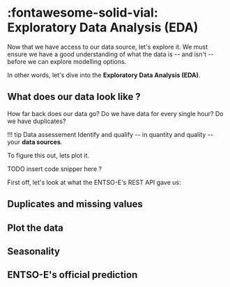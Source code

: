 # :fontawesome-solid-vial: Exploratory Data Analysis (EDA)

Now that we have access to our data source, let's explore it.
We must ensure we have a good understanding of what the data is -- and isn't -- before we can explore modelling options.

In other words, let's dive into the **Exploratory Data Analysis (EDA)**.


## What does our data look like ?

How far back does our data go? Do we have data for every single hour? Do we have duplicates?

!!! tip Data assessement
    Identify and qualify -- in quantity and quality -- your **data sources**.

To figure this out, lets plot it.

TODO insert code snipper here ?

First off, let's look at what the ENTSO-E's REST API gave us:


## Duplicates and missing values

## Plot the data

## Seasonality

## ENTSO-E's official prediction




